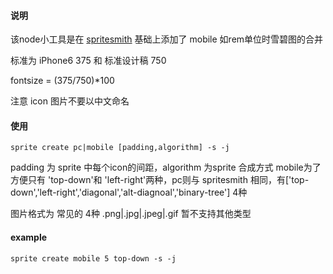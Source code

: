 #### 说明

该node小工具是在 [spritesmith](https://github.com/Ensighten/spritesmith) 基础上添加了 mobile 如rem单位时雪碧图的合并

标准为  iPhone6  375 和 标准设计稿 750

fontsize = (375/750)\*100

注意 icon 图片不要以中文命名

#### 使用

    sprite create pc|mobile [padding,algorithm] -s -j


padding 为 sprite 中每个icon的间距，algorithm 为sprite 合成方式 mobile为了方便只有 'top-down'和 'left-right'两种，pc则与 spritesmith 相同，有['top-down','left-right','diagonal','alt-diagnoal','binary-tree'] 4种

图片格式为 常见的 4种 .png|.jpg|.jpeg|.gif 暂不支持其他类型

#### example

    sprite create mobile 5 top-down -s -j
